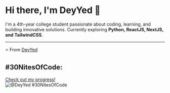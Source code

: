 # Hi there, I'm DeyYed 👋

I'm a 4th-year college student passionate about coding, learning, and building innovative solutions. Currently exploring **Python, ReactJS, NextJS, and TailwindCSS**.

---

⭐️ From [DeyYed](https://github.com/DeyYed)

## #30NitesOfCode:
  [Check out my progress!](https://www.codedex.io/@DeyYed/30-nites-of-code)  
  ![@DeyYed #30NitesOfCode](https://www.codedex.io/api/petStatus?user=DeyYed)
